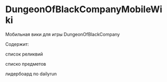 # DungeonOfBlackCompanyMobileWiki  
 
 
Мобильная вики для игры DungeonOfBlackCompany


Содержит:


список реликвий 


списко предметов


лидербоард по dailyrun

